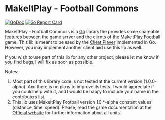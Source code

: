 # MakeItPlay - Football Commons


[![GoDoc](https://godoc.org/github.com/makeitplay/commons?status.svg)](https://godoc.org/github.com/makeitplay/commons)
[![Go Report Card](https://goreportcard.com/badge/github.com/makeitplay/commons)](https://goreportcard.com/report/github.com/makeitplay/commons)

MakeItPlay - Football Commons is a [Go](http://golang.org/) library the provides some shareable features between the
game server and the clients of the MakeItPlay Football game. This lib is meant to be used by the  [Client Player](https://github.com/makeitplay/client-player-go)
implemented in Go. However, you may implement another client and use this lib as well.

If you wish to use part of this lib for any other project, please let me know if you find bugs, I will fix as soon as possible.   


Notes:

1. Most part of this library code is not tested at the current version (1.0.0-alpha). And there is no plans to 
   improve its tests. I would appreciate if you could help with it, and I would be happy to include your name in the contributors list.
2. This lib uses MakeItPlay Football version 1.0.*-alpha constant values (distance, time, speed). Please, read the game documentation 
at the [Official website](http://www.makeitplay.ai) for further information about all units. 
